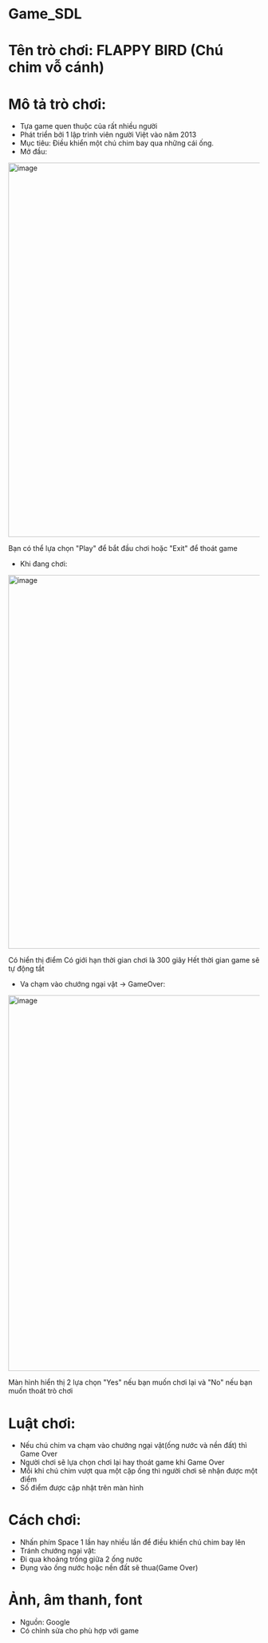 # Game_SDL

# Tên trò chơi: FLAPPY BIRD (Chú chim vỗ cánh)
# Mô tả trò chơi: 
  + Tựa game quen thuộc của rất nhiều người
  + Phát triển bởi 1 lập trình viên người Việt vào năm 2013
  + Mục tiêu: Điều khiển một chú chim bay qua những cái ống.
  + Mở đầu:
  <img width="749" alt="image" src="https://github.com/nttt2004/Game_SDL/assets/124849254/f54f049e-d352-4cd3-98e8-a772c5574692">
  
  Bạn có thể lựa chọn "Play" để bắt đầu chơi hoặc "Exit" để thoát game
  
  + Khi đang chơi:
 <img width="748" alt="image" src="https://github.com/nttt2004/Game_SDL/assets/124849254/6984bca4-88d5-4070-842b-0470ed95f195">
 
  Có hiển thị điểm 
  Có giới hạn thời gian chơi là 300 giây
  Hết thời gian game sẽ tự động tắt
  
  + Va chạm vào chướng ngại vật -> GameOver:
  <img width="752" alt="image" src="https://github.com/nttt2004/Game_SDL/assets/124849254/098b282f-4678-4398-9a68-d82ec322103a">
  
  Màn hình hiển thị 2 lựa chọn "Yes" nếu bạn muốn chơi lại và "No" nếu bạn muốn thoát trò chơi
  
  
# Luật chơi:
  + Nếu chú chim va chạm vào chướng ngại vật(ống nước và nền đất) thì Game Over
  + Người chơi sẽ lựa chọn chơi lại hay thoát game khi Game Over
  + Mỗi khi chú chim vượt qua một cặp ống thì người chơi sẽ nhận được một điểm
  + Số điểm được cập nhật trên màn hình
  
# Cách chơi:
  + Nhấn phím Space 1 lần hay nhiều lần để điều khiển chú chim bay lên
  + Tránh chướng ngại vật:
  + Đi qua khoảng trống giữa 2 ống nước
  + Đụng vào ống nước hoặc nền đất sẽ thua(Game Over)
  
# Ảnh, âm thanh, font
  + Nguồn: Google
  + Có chỉnh sửa cho phù hợp với game
 



